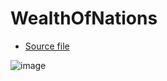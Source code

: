 # WealthOfNations

- <a href="https://github.com/Rashedul007/WealthOfNations/blob/main/The%20Wealth%20of%20nations.xlsx"> Source file </a>


![image](https://github.com/Rashedul007/WealthOfNations/assets/6073602/22af432e-0f30-4da1-94ae-106d66790328)
